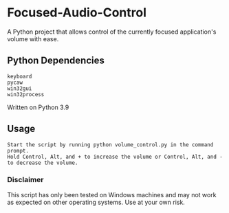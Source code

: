 # Focused-Audio-Control
A Python project that allows control of the currently focused application's volume with ease.

## Python Dependencies

    keyboard
    pycaw
    win32gui
    win32process
    
Written on Python 3.9

## Usage

    Start the script by running python volume_control.py in the command prompt.
    Hold Control, Alt, and + to increase the volume or Control, Alt, and - to decrease the volume.


### Disclaimer
This script has only been tested on Windows machines and may not work as expected on other operating systems. Use at your own risk.
